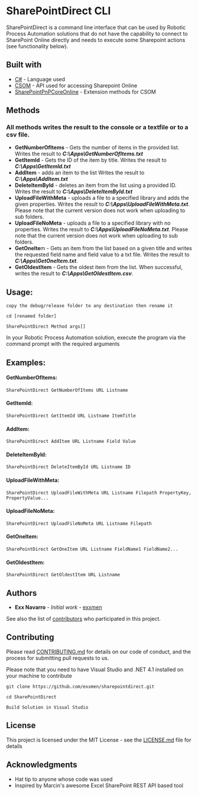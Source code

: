 # SharePointDirect CLI

SharePointDirect is a command line interface that can be used by Robotic Process Automation solutions that do not have the capability to connect to SharePoint Online directly and needs to execute some Sharepoint actions (see functionality below).

## Built with
* [C#](https://maven.apache.org/) - Language used
* [CSOM](https://docs.microsoft.com/en-us/sharepoint/dev/sp-add-ins/complete-basic-operations-using-sharepoint-client-library-code) - API used for accessing Sharepoint Online
* [SharePointPnPCoreOnline](https://www.nuget.org/packages/SharePointPnPCoreOnline/) - Extension methods for CSOM

## Methods

### All methods writes the result to the console or a textfile or to a csv file.

* **GetNumberOfItems** - Gets the number of items in the provided list. Writes the result to **_C:\Apps\GetNumberOfItems.txt_**
* **GetItemId** - Gets the ID of the item by title. Writes the result to **_C:\Apps\GetItemId.txt_**
* **AddItem** - adds an item to the list Writes the result to **_C:\Apps\AddItem.txt_**
* **DeleteItemById** - deletes an item from the list using a provided ID.  Writes the result to **_C:\Apps\DeleteItemById.txt_**
* **UploadFileWithMeta** - uploads a file to a specified library and adds the given properties.  Writes the result to **_C:\Apps\UploadFileWithMeta.txt_**. Please note that the current version does not work when uploading to sub folders.
* **UploadFileNoMeta** - uploads a file to a specified library with no properties. Writes the result to **_C:\Apps\UploadFileNoMeta.txt_**. Please note that the current version does not work when uploading to sub folders.
* **GetOneIte**m - Gets an item from the list based on a given title and writes the requested field name and field value to a txt file. Writes the result to **_C:\Apps\GetOneItem.txt_**.
* **GetOldestItem** - Gets the oldest item from the list. When successful, writes the result to **_C:\Apps\GetOldestItem.csv_**.

## Usage:

```
copy the debug/release folder to any destination then rename it

cd [renamed folder]

SharePointDirect Method args[]
```

In your Robotic Process Automation solution, execute the program via the command prompt with the required arguments

## Examples:

#### GetNumberOfItems:
```
SharePointDirect GetNumberOfItems URL Listname
```

#### GetItemId:
```
SharePointDirect GetItemId URL Listname ItemTitle
```

#### AddItem:
```
SharePointDirect AddItem URL Listname Field Value
```

#### DeleteItemById:
```
SharePointDirect DeleteItemById URL Listname ID
```
#### UploadFileWithMeta:
```
SharePointDirect UploadFileWithMeta URL Listname Filepath PropertyKey, PropertyValue...
```

#### UploadFileNoMeta:
```
SharePointDirect UploadFileNoMeta URL Listname Filepath
```

#### GetOneItem:
```
SharePointDirect GetOneItem URL Listname FieldName1 FieldName2...
```

#### GetOldestItem:
```
SharePointDirect GetOldestItem URL Listname
```

## Authors

* **Exx Navarro** - *Initial work* - [exxmen](https://github.com/exxmen)

See also the list of [contributors](https://github.com/exxmen/sharepointdirect/graphs/contributors) who participated in this project.

## Contributing
Please read [CONTRIBUTING.md](CONTRIBUTING.md) for details on our code of conduct, and the process for submitting pull requests to us.

Please note that you need to have Visual Studio and .NET 4.1 installed on your machine to contribute

```
git clone https://github.com/exxmen/sharepointdirect.git

cd SharePointDirect

Build Solution in Visual Studio
```

## License

This project is licensed under the MIT License - see the [LICENSE.md](LICENSE.md) file for details

## Acknowledgments

* Hat tip to anyone whose code was used
* Inspired by Marcin's awesome Excel SharePoint REST API based tool
